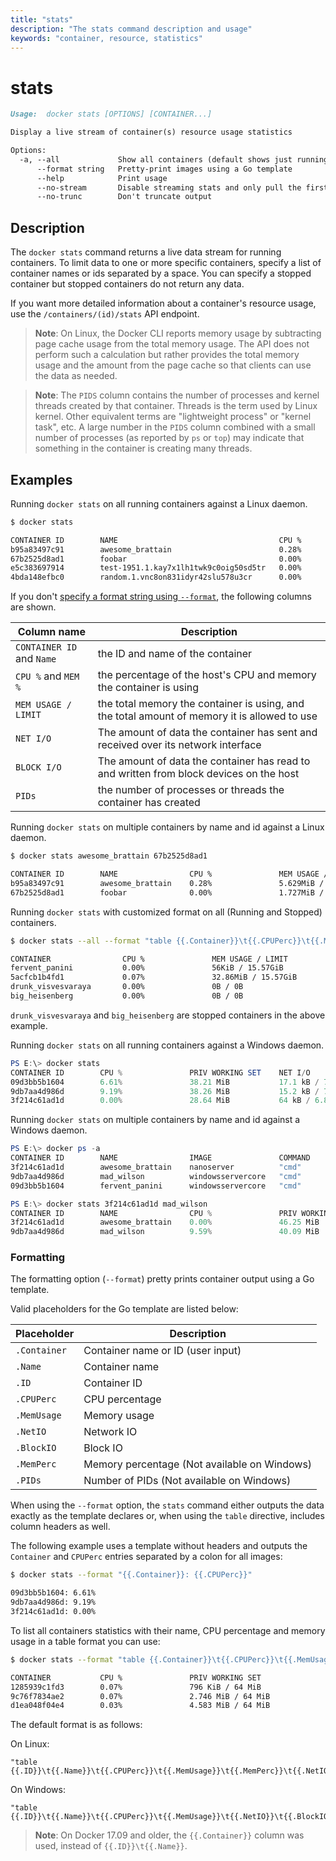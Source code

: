 ```yaml
---
title: "stats"
description: "The stats command description and usage"
keywords: "container, resource, statistics"
---
```


<!-- This file is maintained within the docker/cli GitHub
     repository at https://github.com/docker/cli/. Make all
     pull requests against that repo. If you see this file in
     another repository, consider it read-only there, as it will
     periodically be overwritten by the definitive file. Pull
     requests which include edits to this file in other repositories
     will be rejected.
-->

# stats

```markdown
Usage:  docker stats [OPTIONS] [CONTAINER...]

Display a live stream of container(s) resource usage statistics

Options:
  -a, --all             Show all containers (default shows just running)
      --format string   Pretty-print images using a Go template
      --help            Print usage
      --no-stream       Disable streaming stats and only pull the first result
      --no-trunc        Don't truncate output
```

## Description

The `docker stats` command returns a live data stream for running containers. To limit data to one or more specific containers, specify a list of container names or ids separated by a space. You can specify a stopped container but stopped containers do not return any data.

If you want more detailed information about a container's resource usage, use the `/containers/(id)/stats` API endpoint.

> **Note**: On Linux, the Docker CLI reports memory usage by subtracting page cache usage from the total memory usage. The API does not perform such a calculation but rather provides the total memory usage and the amount from the page cache so that clients can use the data as needed.

> **Note**: The `PIDS` column contains the number of processes and kernel threads created by that container. Threads is the term used by Linux kernel. Other equivalent terms are "lightweight process" or "kernel task", etc. A large number in the `PIDS` column combined with a small number of processes (as reported by `ps` or `top`) may indicate that something in the container is creating many threads.

## Examples

Running `docker stats` on all running containers against a Linux daemon.

```bash
$ docker stats

CONTAINER ID        NAME                                    CPU %               MEM USAGE / LIMIT     MEM %               NET I/O             BLOCK I/O           PIDS
b95a83497c91        awesome_brattain                        0.28%               5.629MiB / 1.952GiB   0.28%               916B / 0B           147kB / 0B          9
67b2525d8ad1        foobar                                  0.00%               1.727MiB / 1.952GiB   0.09%               2.48kB / 0B         4.11MB / 0B         2
e5c383697914        test-1951.1.kay7x1lh1twk9c0oig50sd5tr   0.00%               196KiB / 1.952GiB     0.01%               71.2kB / 0B         770kB / 0B          1
4bda148efbc0        random.1.vnc8on831idyr42slu578u3cr      0.00%               1.672MiB / 1.952GiB   0.08%               110kB / 0B          578kB / 0B          2
```

If you don't [specify a format string using `--format`](#formatting), the
following columns are shown.

| Column name               | Description                                                                                   |
|---------------------------|-----------------------------------------------------------------------------------------------|
| `CONTAINER ID` and `Name` | the ID and name of the container                                                              |
| `CPU %` and `MEM %`       | the percentage of the host's CPU and memory the container is using                            |
| `MEM USAGE / LIMIT`       | the total memory the container is using, and the total amount of memory it is allowed to use  |
| `NET I/O`                 | The amount of data the container has sent and received over its network interface             |
| `BLOCK I/O`               | The amount of data the container has read to and written from block devices on the host       |
| `PIDs`                    | the number of processes or threads the container has created                                  |

Running `docker stats` on multiple containers by name and id against a Linux daemon.

```bash
$ docker stats awesome_brattain 67b2525d8ad1

CONTAINER ID        NAME                CPU %               MEM USAGE / LIMIT     MEM %               NET I/O             BLOCK I/O           PIDS
b95a83497c91        awesome_brattain    0.28%               5.629MiB / 1.952GiB   0.28%               916B / 0B           147kB / 0B          9
67b2525d8ad1        foobar              0.00%               1.727MiB / 1.952GiB   0.09%               2.48kB / 0B         4.11MB / 0B         2
```

Running `docker stats` with customized format on all (Running and Stopped) containers.

```bash
$ docker stats --all --format "table {{.Container}}\t{{.CPUPerc}}\t{{.MemUsage}}" fervent_panini 5acfcb1b4fd1 drunk_visvesvaraya big_heisenberg

CONTAINER                CPU %               MEM USAGE / LIMIT
fervent_panini           0.00%               56KiB / 15.57GiB
5acfcb1b4fd1             0.07%               32.86MiB / 15.57GiB
drunk_visvesvaraya       0.00%               0B / 0B
big_heisenberg           0.00%               0B / 0B
```

`drunk_visvesvaraya` and `big_heisenberg` are stopped containers in the above example.

Running `docker stats` on all running containers against a Windows daemon.

```powershell
PS E:\> docker stats
CONTAINER ID        CPU %               PRIV WORKING SET    NET I/O             BLOCK I/O
09d3bb5b1604        6.61%               38.21 MiB           17.1 kB / 7.73 kB   10.7 MB / 3.57 MB
9db7aa4d986d        9.19%               38.26 MiB           15.2 kB / 7.65 kB   10.6 MB / 3.3 MB
3f214c61ad1d        0.00%               28.64 MiB           64 kB / 6.84 kB     4.42 MB / 6.93 MB
```

Running `docker stats` on multiple containers by name and id against a Windows daemon.

```powershell
PS E:\> docker ps -a
CONTAINER ID        NAME                IMAGE               COMMAND             CREATED             STATUS              PORTS               NAMES
3f214c61ad1d        awesome_brattain    nanoserver          "cmd"               2 minutes ago       Up 2 minutes                            big_minsky
9db7aa4d986d        mad_wilson          windowsservercore   "cmd"               2 minutes ago       Up 2 minutes                            mad_wilson
09d3bb5b1604        fervent_panini      windowsservercore   "cmd"               2 minutes ago       Up 2 minutes                            affectionate_easley

PS E:\> docker stats 3f214c61ad1d mad_wilson
CONTAINER ID        NAME                CPU %               PRIV WORKING SET    NET I/O             BLOCK I/O
3f214c61ad1d        awesome_brattain    0.00%               46.25 MiB           76.3 kB / 7.92 kB   10.3 MB / 14.7 MB
9db7aa4d986d        mad_wilson          9.59%               40.09 MiB           27.6 kB / 8.81 kB   17 MB / 20.1 MB
```

### Formatting

The formatting option (`--format`) pretty prints container output
using a Go template.

Valid placeholders for the Go template are listed below:

Placeholder  | Description
------------ | --------------------------------------------
`.Container` | Container name or ID (user input)
`.Name`      | Container name
`.ID`        | Container ID
`.CPUPerc`   | CPU percentage
`.MemUsage`  | Memory usage
`.NetIO`     | Network IO
`.BlockIO`   | Block IO
`.MemPerc`   | Memory percentage (Not available on Windows)
`.PIDs`      | Number of PIDs (Not available on Windows)


When using the `--format` option, the `stats` command either
outputs the data exactly as the template declares or, when using the
`table` directive, includes column headers as well.

The following example uses a template without headers and outputs the
`Container` and `CPUPerc` entries separated by a colon for all images:

```bash
$ docker stats --format "{{.Container}}: {{.CPUPerc}}"

09d3bb5b1604: 6.61%
9db7aa4d986d: 9.19%
3f214c61ad1d: 0.00%
```

To list all containers statistics with their name, CPU percentage and memory
usage in a table format you can use:

```bash
$ docker stats --format "table {{.Container}}\t{{.CPUPerc}}\t{{.MemUsage}}"

CONTAINER           CPU %               PRIV WORKING SET
1285939c1fd3        0.07%               796 KiB / 64 MiB
9c76f7834ae2        0.07%               2.746 MiB / 64 MiB
d1ea048f04e4        0.03%               4.583 MiB / 64 MiB
```

The default format is as follows:

On Linux:

    "table {{.ID}}\t{{.Name}}\t{{.CPUPerc}}\t{{.MemUsage}}\t{{.MemPerc}}\t{{.NetIO}}\t{{.BlockIO}}\t{{.PIDs}}"

On Windows:

    "table {{.ID}}\t{{.Name}}\t{{.CPUPerc}}\t{{.MemUsage}}\t{{.NetIO}}\t{{.BlockIO}}"


> **Note**: On Docker 17.09 and older, the `{{.Container}}` column was used,
> instead of `{{.ID}}\t{{.Name}}`.
